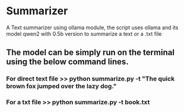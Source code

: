 # Summarizer
A Text summarizer using ollama module, the script uses ollama and its model qwen2 with 0.5b version to summarize a text or a .txt file



## The model can be simply run on the terminal using the below command lines.
### For direct text file >> python summarize.py -t "The quick brown fox jumped over the lazy dog."
### For a txt file >> python summarize.py -t book.txt
